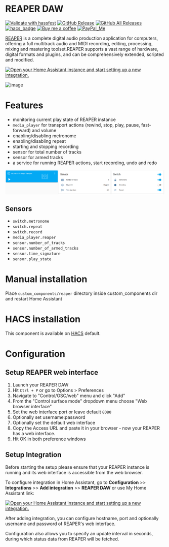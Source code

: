 # REAPER DAW

[![Validate with hassfest](https://github.com/kubawolanin/ha-reaper/actions/workflows/hassfest.yml/badge.svg)](https://github.com/kubawolanin/ha-reaper/actions/workflows/hassfest.yml)
[![GitHub Release][releases-shield]][releases]
[![GitHub All Releases][downloads-total-shield]][releases]
[![hacs_badge][hacs-shield]][hacs]
[![Buy me a coffee][buy-me-a-coffee-shield]][buy-me-a-coffee]
[![PayPal_Me][paypal-me-shield]][paypal-me]

[REAPER](https://www.reaper.fm/) is a complete digital audio production application for computers, offering a full multitrack audio and MIDI recording, editing, processing, mixing and mastering toolset.REAPER supports a vast range of hardware, digital formats and plugins, and can be comprehensively extended, scripted and modified.

[![Open your Home Assistant instance and start setting up a new integration.](https://my.home-assistant.io/badges/config_flow_start.svg)](https://my.home-assistant.io/redirect/config_flow_start/?domain=reaper)

![image](https://user-images.githubusercontent.com/2270505/141360857-4ec64e54-25ce-4e15-a49a-54fb5d3b67b9.png)

# Features

- monitoring current play state of REAPER instance
- `media_player` for transport actions (rewind, stop, play, pause, fast-forward) and volume
- enabling/disabling metronome
- enabling/disabling repeat
- starting and stopping recording
- sensor for total number of tracks
- sensor for armed tracks
- a service for running REAPER actions, start recording, undo and redo

![](preview.png)

## Sensors

- `switch.metronome`
- `switch.repeat`
- `switch.record`
- `media_player.reaper`
- `sensor.number_of_tracks`
- `sensor.number_of_armed_tracks`
- `sensor.time_signature`
- `sensor.play_state`

# Manual installation

Place `custom_components/reaper` directory inside custom_components dir and restart Home Assistant

# HACS installation

This component is available on [HACS](https://hacs.xyz) default.

# Configuration

## Setup REAPER web interface

1. Launch your REAPER DAW
1. Hit `Ctrl + P` or go to Options > Preferences
1. Navigate to "Control/OSC/web" menu and click "Add"
1. From the "Control surface mode" dropdown menu choose "Web browser interface"
1. Set the web interface port or leave default `8080`
1. Optionally set username:password
1. Optionally set the default web interface
1. Copy the Access URL and paste it in your browser - now your REAPER has a web interface.
1. Hit OK in both preference windows

## Setup Integration

Before starting the setup please ensure that your REAPER instance is running and its web interface is accessible from the web browser.

To configure integration in Home Assistant, go to **Configuration** >> **Integrations** >> **Add integration** >> **REAPER DAW** or use My Home Assistant link:

[![Open your Home Assistant instance and start setting up a new integration.](https://my.home-assistant.io/badges/config_flow_start.svg)](https://my.home-assistant.io/redirect/config_flow_start/?domain=reaper)

After adding integration, you can configure hostname, port and optionally username and password of REAPER's web interface.

Configuration also allows you to specify an update interval in seconds, during which status data from REAPER will be fetched.

[releases]: https://github.com/kubawolanin/ha-reaper/releases
[releases-shield]: https://img.shields.io/github/release/kubawolanin/ha-reaper.svg?style=popout
[downloads-total-shield]: https://img.shields.io/github/downloads/kubawolanin/ha-reaper/total
[buy-me-a-coffee-shield]: https://img.shields.io/static/v1.svg?label=%20&message=Buy%20me%20a%20coffee&color=6f4e37&logo=buy%20me%20a%20coffee&logoColor=white
[hacs-shield]: https://img.shields.io/badge/HACS-Default-orange.svg
[hacs]: https://hacs.xyz/docs/default_repositories
[buy-me-a-coffee]: https://www.buymeacoffee.com/kubawolanin
[paypal-me-shield]: https://img.shields.io/static/v1.svg?label=%20&message=PayPal.Me&logo=paypal
[paypal-me]: https://www.paypal.me/kubawolanin
